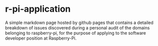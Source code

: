 # r-pi-application
A simple markdown page hosted by github pages that contains a detailed breakdown of issues discovered during a personal audit of the domains belonging to raspberry-pi, for the purpose of applying to the software developer position at Raspberry-Pi.
